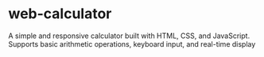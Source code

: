 # web-calculator
A simple and responsive calculator built with HTML, CSS, and JavaScript. Supports basic arithmetic operations, keyboard input, and real-time display
